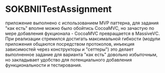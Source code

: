 # SOKBNIITestAssignment
приложение выполнено с использованием MVP паттерна, для задания "как есть" вполне можно было обойтись CocoaMVC, но зачастую по мере добавления фукционала -  CocoaMVC превращается в  MassiveVС. При реализации стремился достигать максимальной гибкости (модули приложения общаются посредством протоколов, инъекция зависимостей через конструкторы и "сеттеры") это делает выполненное задание для варианта "как есть" довольно избыточным, но закладывает удобство для потенциального добавления функциональности и тестирования. 
